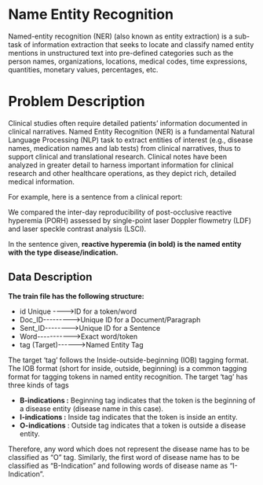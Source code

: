 # Name Entity Recognition

Named-entity recognition (NER) (also known as entity extraction) is a sub-task of information extraction that seeks to locate and classify named entity mentions in unstructured text into pre-defined categories such as the person names, organizations, locations, medical codes, time expressions, quantities, monetary values, percentages, etc.



# Problem Description

Clinical studies often require detailed patients’ information documented in clinical narratives. Named Entity Recognition (NER) is a fundamental Natural Language Processing (NLP) task to extract entities of interest (e.g., disease names, medication names and lab tests) from clinical narratives, thus to support clinical and translational research. Clinical notes have been analyzed in greater detail to harness important information for clinical research and other healthcare operations, as they depict rich, detailed medical information.

For example, here is a sentence from a clinical report:

We compared the inter-day reproducibility of post-occlusive reactive hyperemia (PORH) assessed by single-point laser Doppler flowmetry (LDF) and laser speckle contrast analysis (LSCI).

In the sentence given, **reactive hyperemia (in bold) is the named entity with the type disease/indication.**


## Data Description

**The train file has the following structure:**

- id	Unique ---->ID for a token/word
- Doc_ID--------->Unique ID for a Document/Paragraph
- Sent_ID-------->Unique ID for a Sentence
- Word----------->Exact word/token
- tag (Target)------>Named Entity Tag


The target ‘tag’ follows the Inside-outside-beginning (IOB) tagging format. The IOB format (short for inside, outside, beginning) is a common tagging format for tagging tokens in named entity recognition. The target ‘tag’ has three kinds of tags


- **B-indications :** Beginning tag indicates that the token is the beginning of a disease entity (disease name in this case).
- **I-indications :** Inside tag indicates that the token is inside an entity.
- **O-indications** : Outside tag indicates that a token is outside a disease entity.


Therefore, any word which does not represent the disease name has to be classified as “O” tag. Similarly, the first word of disease name has to be classified as “B-Indication” and following words of disease name as “I-Indication”.
